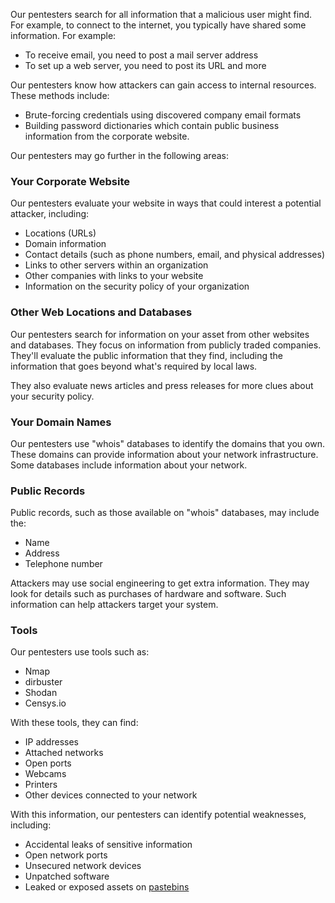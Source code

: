 Our pentesters search for all information that a malicious user might find. For example, to
connect to the internet, you typically have shared some information. For example:

- To receive email, you need to post a mail server address
- To set up a web server, you need to post its URL and more

Our pentesters know how attackers can gain access to internal resources. These methods include:

- Brute-forcing credentials using discovered company email formats
- Building password dictionaries which contain public business information from the corporate website. 

Our pentesters may go further in the following areas:

### Your Corporate Website

Our pentesters evaluate your website in ways that could interest a potential attacker, including:

- Locations (URLs)
- Domain information
- Contact details (such as phone numbers, email, and physical addresses)
- Links to other servers within an organization
- Other companies with links to your website
- Information on the security policy of your organization 

### Other Web Locations and Databases

Our pentesters search for information on your asset from other websites and databases. They
focus on information from publicly traded companies. They'll evaluate the public information
that they find, including the information that goes beyond what's required by local laws.

They also evaluate news articles and press releases for more clues about your security policy.

### Your Domain Names

Our pentesters use "whois" databases to identify the domains that you own. These domains
can provide information about your network infrastructure. Some databases include information
about your network.

### Public Records

Public records, such as those available on "whois" databases, may include the:

- Name
- Address
- Telephone number

Attackers may use social engineering to get extra information. They may look for details such as purchases
of hardware and software. Such information can help attackers target your system.

### Tools

Our pentesters use tools such as:

- Nmap
- dirbuster
- Shodan
- Censys.io

With these tools, they can find:

- IP addresses
- Attached networks
- Open ports
- Webcams
- Printers
- Other devices connected to your network

With this information, our pentesters can identify potential weaknesses, including:

- Accidental leaks of sensitive information
- Open network ports
- Unsecured network devices
- Unpatched software
- Leaked or exposed assets on [pastebins](https://pastebin.com/)
